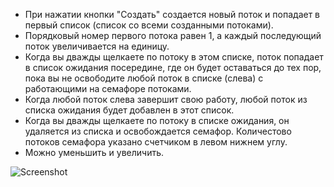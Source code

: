 - При нажатии кнопки "Создать" создается новый поток и попадает в первый список (список со всеми
созданными потоками).
- Порядковый номер первого потока равен 1, а каждый последующий поток увеличивается на единицу.
- Когда вы дважды щелкаете по потоку в этом списке, поток попадает в список ожидания посередине, где он будет оставаться до тех пор, пока вы не освободите любой поток в списке (слева) с работающими на семафоре потоками.
- Когда любой поток слева завершит свою работу, любой поток из списка ожидания будет добавлен в этот список.
- Когда вы дважды щелкаете по потоку в списке ожидания, он удаляется из списка и освобождается семафор. Количестово потоков семафора указано счетчиком в левом нижнем углу.
- Можно уменьшить и увеличить.

![Screenshot](screenshot.PNG)
